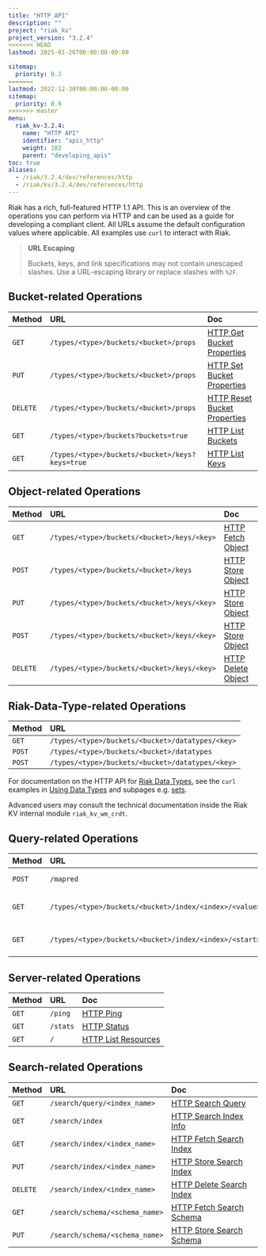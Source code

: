 ```yaml
---
title: "HTTP API"
description: ""
project: "riak_kv"
project_version: "3.2.4"
<<<<<<< HEAD
lastmod: 2025-01-26T00:00:00-00:00

sitemap:
  priority: 0.2
=======
lastmod: 2022-12-30T00:00:00-00:00
sitemap:
  priority: 0.9
>>>>>>> master
menu:
  riak_kv-3.2.4:
    name: "HTTP API"
    identifier: "apis_http"
    weight: 102
    parent: "developing_apis"
toc: true
aliases:
  - /riak/3.2.4/dev/references/http
  - /riak/kv/3.2.4/dev/references/http
---
```


Riak has a rich, full-featured HTTP 1.1 API. This is an overview of the
operations you can perform via HTTP and can be used as a guide for
developing a compliant client. All URLs assume the default configuration
values where applicable. All examples use `curl` to interact with Riak.

> **URL Escaping**
>
> Buckets, keys, and link specifications may not contain unescaped
slashes. Use a URL-escaping library or replace slashes with `%2F`.

## Bucket-related Operations

Method | URL | Doc
:------|:----|:---
`GET` | `/types/<type>/buckets/<bucket>/props` | [HTTP Get Bucket Properties]({{<baseurl>}}riak/kv/3.2.4/developing/api/http/get-bucket-props)
`PUT` | `/types/<type>/buckets/<bucket>/props` | [HTTP Set Bucket Properties]({{<baseurl>}}riak/kv/3.2.4/developing/api/http/set-bucket-props)
`DELETE` | `/types/<type>/buckets/<bucket>/props` | [HTTP Reset Bucket Properties]({{<baseurl>}}riak/kv/3.2.4/developing/api/http/reset-bucket-props)
`GET` | `/types/<type>/buckets?buckets=true` | [HTTP List Buckets]({{<baseurl>}}riak/kv/3.2.4/developing/api/http/list-buckets)
`GET` | `/types/<type>/buckets/<bucket>/keys?keys=true` | [HTTP List Keys]({{<baseurl>}}riak/kv/3.2.4/developing/api/http/list-keys)

## Object-related Operations

Method | URL | Doc
:------|:----|:---
`GET` | `/types/<type>/buckets/<bucket>/keys/<key>` | [HTTP Fetch Object]({{<baseurl>}}riak/kv/3.2.4/developing/api/http/fetch-object)
`POST` | `/types/<type>/buckets/<bucket>/keys` | [HTTP Store Object]({{<baseurl>}}riak/kv/3.2.4/developing/api/http/store-object)
`PUT` | `/types/<type>/buckets/<bucket>/keys/<key>` | [HTTP Store Object]({{<baseurl>}}riak/kv/3.2.4/developing/api/http/store-object)
`POST` | `/types/<type>/buckets/<bucket>/keys/<key>` | [HTTP Store Object]({{<baseurl>}}riak/kv/3.2.4/developing/api/http/store-object)
`DELETE` | `/types/<type>/buckets/<bucket>/keys/<key>` | [HTTP Delete Object]({{<baseurl>}}riak/kv/3.2.4/developing/api/http/delete-object)

## Riak-Data-Type-related Operations

Method | URL
:------|:----
`GET` | `/types/<type>/buckets/<bucket>/datatypes/<key>`
`POST` | `/types/<type>/buckets/<bucket>/datatypes`
`POST` | `/types/<type>/buckets/<bucket>/datatypes/<key>`

For documentation on the HTTP API for [Riak Data Types]({{<baseurl>}}riak/kv/3.2.4/learn/concepts/crdts),
see the `curl` examples in [Using Data Types]({{<baseurl>}}riak/kv/3.2.4/developing/data-types/#usage-examples)
and subpages e.g. [sets]({{<baseurl>}}riak/kv/3.2.4/developing/data-types/sets).

Advanced users may consult the technical documentation inside the Riak
KV internal module `riak_kv_wm_crdt`.

## Query-related Operations

Method | URL | Doc
:------|:----|:---
`POST` | `/mapred` | [HTTP MapReduce]({{<baseurl>}}riak/kv/3.2.4/developing/api/http/mapreduce)
`GET` | `/types/<type>/buckets/<bucket>/index/<index>/<value>` | [HTTP Secondary Indexes]({{<baseurl>}}riak/kv/3.2.4/developing/api/http/secondary-indexes)
`GET` | `/types/<type>/buckets/<bucket>/index/<index>/<start>/<end>` | [HTTP Secondary Indexes]({{<baseurl>}}riak/kv/3.2.4/developing/api/http/secondary-indexes)

## Server-related Operations

Method | URL | Doc
:------|:----|:---
`GET` | `/ping` | [HTTP Ping]({{<baseurl>}}riak/kv/3.2.4/developing/api/http/ping)
`GET` | `/stats` | [HTTP Status]({{<baseurl>}}riak/kv/3.2.4/developing/api/http/status)
`GET` | `/` | [HTTP List Resources]({{<baseurl>}}riak/kv/3.2.4/developing/api/http/list-resources)

## Search-related Operations

Method | URL | Doc
:------|:----|:---
`GET` | `/search/query/<index_name>` | [HTTP Search Query]({{<baseurl>}}riak/kv/3.2.4/developing/api/http/search-query)
`GET` | `/search/index` | [HTTP Search Index Info]({{<baseurl>}}riak/kv/3.2.4/developing/api/http/search-index-info)
`GET` | `/search/index/<index_name>` | [HTTP Fetch Search Index]({{<baseurl>}}riak/kv/3.2.4/developing/api/http/fetch-search-index)
`PUT` | `/search/index/<index_name>` | [HTTP Store Search Index]({{<baseurl>}}riak/kv/3.2.4/developing/api/http/store-search-index)
`DELETE` | `/search/index/<index_name>` | [HTTP Delete Search Index]({{<baseurl>}}riak/kv/3.2.4/developing/api/http/delete-search-index)
`GET` | `/search/schema/<schema_name>` | [HTTP Fetch Search Schema]({{<baseurl>}}riak/kv/3.2.4/developing/api/http/fetch-search-schema)
`PUT` | `/search/schema/<schema_name>` | [HTTP Store Search Schema]({{<baseurl>}}riak/kv/3.2.4/developing/api/http/store-search-schema)

